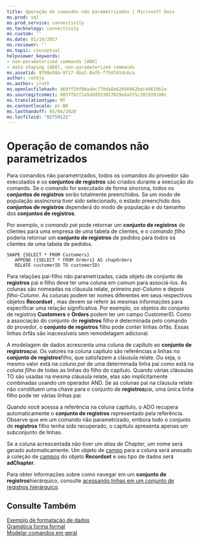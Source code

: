 ```yaml
---
title: Operação de comandos não parametrizados | Microsoft Docs
ms.prod: sql
ms.prod_service: connectivity
ms.technology: connectivity
ms.custom: ''
ms.date: 01/19/2017
ms.reviewer: ''
ms.topic: conceptual
helpviewer_keywords:
- non-parameterized commands [ADO]
- data shaping [ADO], non-parameterized commands
ms.assetid: 9700e50a-9f17-4ba3-8afb-f750741dc6ca
author: rothja
ms.author: jroth
ms.openlocfilehash: d69ff29f0baabc770da8a62b56962bdc44619b1e
ms.sourcegitcommit: 6037fb1f1a5ddd933017029eda5f5c281939100c
ms.translationtype: MT
ms.contentlocale: pt-BR
ms.lasthandoff: 05/04/2020
ms.locfileid: "82759122"
---
```

# <a name="operation-of-non-parameterized-commands"></a>Operação de comandos não parametrizados
Para comandos não parametrizados, todos os comandos do provedor são executados e os **conjuntos de registros** são criados durante a execução do comando. Se o comando for executado de forma síncrona, todos os **conjuntos de registros** serão totalmente preenchidos. Se um modo de população assíncrona tiver sido selecionado, o estado preenchido dos **conjuntos de registros** dependerá do modo de população e do tamanho dos **conjuntos de registros**.  
  
 Por exemplo, o *comando pai* pode retornar um **conjunto de registros** de clientes para uma empresa de uma tabela de clientes, e o *comando filho* poderia retornar um **conjunto de registros** de pedidos para todos os clientes de uma tabela de pedidos.  
  
```  
SHAPE {SELECT * FROM Customers}   
   APPEND ({SELECT * FROM Orders} AS chapOrders   
   RELATE customerID TO customerID)  
```  
  
 Para relações pai-filho não parametrizadas, cada objeto de conjunto de **registros** pai e filho deve ter uma coluna em comum para associá-los. As colunas são nomeadas na cláusula relate, primeiro *pai-Column* e depois *filho-Column*. As colunas podem ter nomes diferentes em seus respectivos objetos **Recordset** , mas devem se referir às mesmas informações para especificar uma relação significativa. Por exemplo, os objetos do conjunto de registros **Customers** e **Orders** podem ter um campo CustomerID. Como a associação do conjunto de **registros** filho é determinada pelo comando do provedor, o **conjunto de registros** filho pode conter linhas órfãs. Essas linhas órfãs são inacessíveis sem remodelagem adicional.  
  
 A modelagem de dados acrescenta uma coluna de capítulo ao **conjunto de registros**pai. Os valores na coluna capítulo são referências a linhas no **conjunto de registros**filho, que satisfazem a cláusula relate. Ou seja, o mesmo valor está na *coluna pai* de uma determinada linha pai como está na *coluna filho* de todas as linhas do filho do capítulo. Quando várias cláusulas TO são usadas na mesma cláusula relate, elas são implicitamente combinadas usando um operador AND. Se as colunas pai na cláusula relate não constituem uma chave para o conjunto de **registros**pai, uma única linha filho pode ter várias linhas pai.  
  
 Quando você acessa a referência na coluna capítulo, o ADO recupera automaticamente o **conjunto de registros** representado pela referência. Observe que em um comando não parametrizado, embora todo o conjunto de **registros** filho tenha sido recuperado, o capítulo apresenta apenas um subconjunto de linhas.  
  
 Se a coluna acrescentada não tiver um *alias de Chapter*, um nome será gerado automaticamente. Um objeto de [campo](../../../ado/reference/ado-api/field-object.md) para a coluna será anexado à coleção de [campos](../../../ado/reference/ado-api/fields-collection-ado.md) do objeto **Recordset** e seu tipo de dados será **adChapter**.  
  
 Para obter informações sobre como navegar em um **conjunto de registros**hierárquico, consulte [acessando linhas em um conjunto de registros hierárquico](../../../ado/guide/data/accessing-rows-in-a-hierarchical-recordset.md).  
  
## <a name="see-also"></a>Consulte Também  
 [Exemplo de formatação de dados](../../../ado/guide/data/data-shaping-example.md)   
 [Gramática forma formal](../../../ado/guide/data/formal-shape-grammar.md)   
 [Modelar comandos em geral](../../../ado/guide/data/shape-commands-in-general.md)

